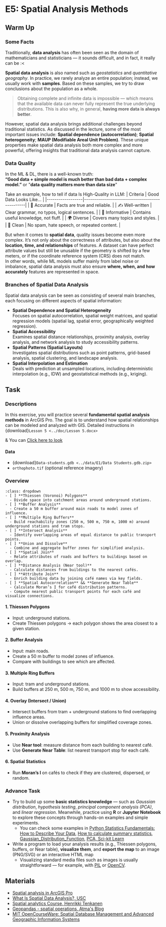 # E5: Spatial Analysis Methods

## Warm Up
### Some Facts

Traditionally, **data analysis** has often been seen as the domain of mathematicians and statisticians — it sounds difficult, and in fact, it really can be :<

**Spatial data analysis** is also named such as *geostatistics* and *quantitative geography*. In practice, we rarely analyze an entire population; instead, we usually work with **samples**. Based on these samples, we try to draw conclusions about the population as a whole.  
> Obtaining complete and infinite data is impossible — which means that the available data can never fully represent the true underlying distributions. This is also why, in general, **having more data is always better**.

However, spatial data analysis brings additional challenges beyond traditional statistics. As discussed in the lecture, some of the most important issues include:  **Spatial dependence (autocorrelation)**; **Spatial heterogeneity**; **MAUP (Modifiable Areal Unit Problem)**. These unique properties make spatial data analysis both more complex and more powerful, offering insights that traditional data analysis cannot capture.  

### Data Quality
In the ML & DL, there is a well-known truth:  
**“Good data + simple model is much better than bad data + complex model.”** or "**data quality matters more than data size**"

Take an example, how to tell if data Is High-Quality in LLM:
| Criteria         | Good Data Looks Like...                        |
|------------------|------------------------------------------------|
| 📘 Accurate      | Facts are true and reliable.                   |
| ✍️ Well-written | Clear grammar, no typos, logical sentences.    |
| 🧠 Informative   | Contains useful knowledge, not fluff.          |
| 🌍 Diverse       | Covers many topics and styles.                 |
| 🚫 Clean         | No spam, hate speech, or repeated content.     |

But when it comes to **spatial data**, quality issues become even more complex. It’s not only about the correctness of attributes, but also about the **location, time, and relationships** of features. A dataset can have perfect attribute values but still be unusable if the geometry is shifted by a few meters, or if the coordinate reference system (CRS) does not match.   
In other words, while ML models suffer mainly from label noise or imbalance, spatial data analysis must also ensure **where, when, and how accurately** features are represented in space.  

### Branches of Spatial Data Analysis

Spatial data analysis can be seen as consisting of several main branches, each focusing on different aspects of spatial information:
- **Spatial Dependence and Spatial Heterogeneity**  
  Focuses on spatial autocorrelation, spatial weight matrices, and spatial regression models (spatial lag, spatial error, geographically weighted regression).
- **Spatial Accessibility**  
  Examines spatial distance relationships, proximity analysis, overlay analysis, and network analysis to study accessibility patterns.
- **Spatial Patterns (Spatial Layouts)**  
  Investigates spatial distributions such as point patterns, grid-based analysis, spatial clustering, and landscape analysis.
- **Spatial Interpolation and Estimation**  
  Deals with prediction at unsampled locations, including deterministic interpolation (e.g., IDW) and geostatistical methods (e.g., kriging).

## Task
### Descriptions
In this exercise, you will practice several **fundamental spatial analysis methods** in ArcGIS Pro.
The goal is to understand how spatial relationships can be modeled and analyzed with GIS. Detailed instructions in {download}`Lesson 5 <../doc/Lesson 5.docx>`

& You can [Click here to look](./lessons/lesson5.md)

#### Data
- {download}`Data-students.gdb <../data/E1/Data Students.gdb.zip>`
- `orthophoto.tif` (optional reference imagery)

### Overview
```{note}
:class: dropdown
- [ ] **Thiessen (Voronoi) Polygons**  
  - Divide space into catchment areas around underground stations.  
- [ ] **Buffer Analysis**  
  - Create a 50 m buffer around main roads to model zones of influence.  
- [ ] **Multiple Ring Buffers**  
  - Build reachability zones (250 m, 500 m, 750 m, 1000 m) around underground stations and tram stops.  
- [ ] **Intersect Analysis**  
  - Identify overlapping areas of equal distance to public transport points.  
- [ ] **Union and Dissolve**  
  - Combine and aggregate buffer zones for simplified analysis.  
- [ ] **Spatial Join**  
  - Relate attributes of roads and buffers to buildings based on overlap.  
- [ ] **Distance Analysis (Near tool)**  
  - Calculate distances from buildings to the nearest cafés.  
- [ ] **Attribute Join**  
  - Enrich building data by joining café names via key fields.  
- [ ] **Spatial Autocorrelation** && **Generate Near Table**  
  - Calculate Moran’s I for café distribution patterns. 
  - Compute nearest public transport points for each café and visualize connections.  
```


#### 1. Thiessen Polygons
- Input: underground stations.  
- Create Thiessen polygons → each polygon shows the area closest to a given station.  

#### 2. Buffer Analysis
- Input: main roads.  
- Create a 50 m buffer to model zones of influence.  
- Compare with buildings to see which are affected.  

#### 3. Multiple Ring Buffers
- Input: tram and underground stations.  
- Build buffers at 250 m, 500 m, 750 m, and 1000 m to show accessibility.  

#### 4. Overlay (Intersect / Union)
- Intersect buffers from tram + underground stations to find overlapping influence areas.  
- Union or dissolve overlapping buffers for simplified coverage zones.  

#### 5. Proximity Analysis
- Use **Near tool**: measure distance from each building to nearest café.  
- Use **Generate Near Table**: list nearest transport stop for each café.  

#### 6. Spatial Statistics
- Run **Moran’s I** on cafés to check if they are clustered, dispersed, or random.  


### Advance Task
- Try to build up some **basic statistics knowledge** — such as *Gaussian distribution*, *hypothesis testing*, *principal component analysis (PCA)*, and *linear regression*. Meanwhile, practice using **R** or **Jupyter Notebook** to explore these concepts through hands-on examples and simple experiments. 
  - You can check some examples in [Python Statistics Fundamentals: How to Describe Your Data](https://realpython.com/python-statistics/), [How to calculate summary statistics](https://pandas.pydata.org/docs/getting_started/intro_tutorials/06_calculate_statistics.html), [Gaussian_Distribution_Function](https://github.com/amirjahantab/Gaussian_Distribution_Function), [PCA, Sci-kit Learn](https://scikit-learn.org/stable/modules/generated/sklearn.decomposition.PCA.html)
- Write a program to load your analysis results (e.g., Thiessen polygons, buffers, or Near table), **visualize them**, and **export the map** to an image (PNG/SVG) or an interactive HTML map
  - Visualizing standard media files such as images is usually straightforward — for example, with [PIL](https://pypi.org/project/pillow/) or [OpenCV](https://opencv.org/).

## Materials
- [Spatial analysis in ArcGIS Pro](https://pro.arcgis.com/en/pro-app/latest/help/analysis/introduction/spatial-analysis-in-arcgis-pro.htm)
- [What Is Spatial Data Analysis?, USC](https://gis.usc.edu/blog/what-is-spatial-data-analysis/)
- [Spatial analytics Course, Henrikki Tenkanen](https://spatial-analytics.readthedocs.io/en/latest/)
- [Geopandas - spatial operations, Atma's Blog](https://atmamani.github.io/teaching_resources/geopandas/geopandas_spatial_overlays/)  
- [MIT OpenCourseWare: Spatial Database Management and Advanced Geographic Information Systems](https://ocw.mit.edu/courses/11-521-spatial-database-management-and-advanced-geographic-information-systems-spring-2003/)
